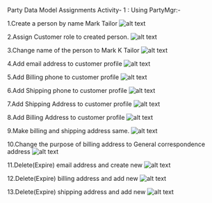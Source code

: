 Party Data Model Assignments
Activity- 1 : Using PartyMgr:-

1.Create a person by name Mark Tailor
![alt text](images/-1.a.png)

2.Assign Customer role to created person.
![alt text](images/-2.a.png)

3.Change name of the person to Mark K Tailor
![alt text](images/3.newa.png)

4.Add email address to customer profile
![alt text](images/-3.a.png)

5.Add Billing phone to customer profile
![alt text](images/3.a.png)


6.Add Shipping phone to customer profile
![alt text](images/2.a.png)


7.Add Shipping Address to customer profile
![alt text](images/4.a.png)

8.Add Billing Address to customer profile
![alt text](images/5.a.png)

9.Make billing and shipping address same.
![alt text](images/billingSame.png)

10.Change the purpose of billing address to General correspondence address
![alt text](images/correspondance.png)

11.Delete(Expire) email address and create new
![alt text](images/1.o.png)

12.Delete(Expire) billing address and add new
![alt text](images/newBilling.png)

13.Delete(Expire) shipping address and add new
![alt text](images/newShipping.png)





